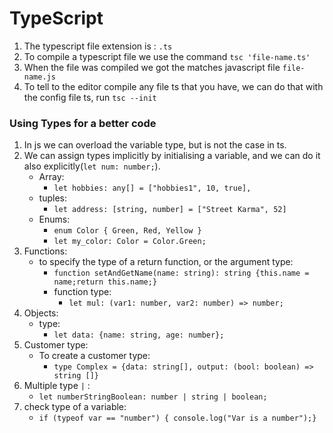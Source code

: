 # TypeScript
1. The typescript file extension is : `.ts`
2. To compile a typescript file we use the command `tsc 'file-name.ts'`
3. When the file was compiled we got the matches javascript file `file-name.js`
4. To tell to the editor compile any file ts that you have, we can do that with the 
    config file ts, run `tsc --init`

### Using Types for a better code
1. In js we can overload the variable type, but is not the case in ts.
2. We can assign types implicitly by initialising a variable, and we can do it also 
    explicitly(`let num: number;`).
    - Array:
        - `let hobbies: any[] = ["hobbies1", 10, true],` 
    - tuples: 
        - `let address: [string, number] = ["Street Karma", 52]`
    - Enums:
        - `enum Color {
            Green,
            Red,
            Yellow
        }`
        - `let my_color: Color = Color.Green;`
3. Functions:
    - to specify the type of a return function, or the argument type:
        - `function setAndGetName(name: string): string {this.name = name;return this.name;}`
        - function type:
            - `let mul: (var1: number, var2: number) => number;`
4. Objects:
    - type:
        - `let data: {name: string, age: number};`
5. Customer type:
    - To create a customer type:
        - `type Complex = {data: string[], output: (bool: boolean) => string []}`
6. Multiple type `|` :
    - `let numberStringBoolean: number | string | boolean;`
7. check type of a variable:
    - `if (typeof var == "number") { console.log("Var is a number");}`

